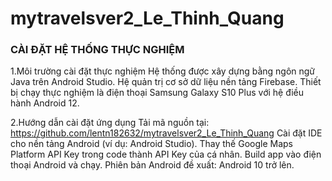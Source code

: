 # mytravelsver2_Le_Thinh_Quang
### CÀI ĐẶT HỆ THỐNG THỰC NGHIỆM



1.Môi trường cài đặt thực nghiệm
Hệ thống được xây dựng bằng ngôn ngữ Java trên Android Studio.
Hệ quản trị cơ sở dữ liệu nền tảng Firebase. 
Thiết bị chạy thực nghiệm là điện thoại Samsung Galaxy S10 Plus với hệ điều hành Android 12. 

2.Hướng dẫn cài đặt ứng dụng 
Tải mã nguồn tại: https://github.com/lentn182632/mytravelsver2_Le_Thinh_Quang
Cài đặt IDE cho nền tảng Android (ví dụ: Android Studio).
Thay thế Google Maps Platform API Key trong code thành API Key của cá nhân.
Build app vào điện thoại Android và chạy.
Phiên bản Android đề xuất: Android 10 trở lên.
